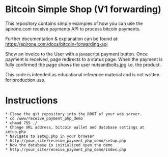 # Bitcoin Simple Shop (V1 forwarding)
This repository contains simple examples of how you can use the apirone.com receive payments API to process bitcoin payments.

Further documentation & explanation can be found at: https://apirone.com/docs/bitcoin-forwarding-api

Show an invoice to the User with a javascript payment button. Once payment is received, page redirects to a status page.
When the payment is fully confirmed the page shows the user nutsandbolts.jpg i.e. the product.

This code is intended as educational reference material and is not written for production use.

# Instructions
    * Clone the git repository into the ROOT of your web server.
    * cd /www/receive_payment_php_demo
    * chmod 755 ./
    * Change URL address, bitcoin wallet and database settings at setup.php
    * Navigate to setup.php in your browser
    * http://your_site/receive_payment_php_demo/setup.php
    * Now the database is initialized open the demo
    * http://your_site/receive_payment_php_demo/index.php
